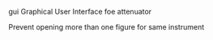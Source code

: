 
gui Graphical User Interface foe attenuator

Prevent opening more than one figure for same instrument
